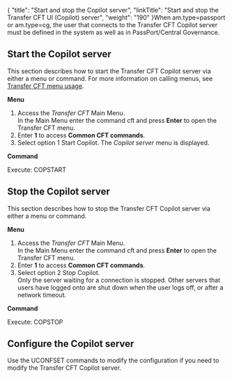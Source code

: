 {
    "title": "Start and stop the Copilot server",
    "linkTitle": "Start and stop the Transfer CFT UI (Copilot) server",
    "weight": "190"
}When am.type=passport or am.type=cg, the user that connects to the Transfer CFT Copilot server must be defined in the system as well as in PassPort/Central Governance.

## Start the Copilot server

This section describes how to start the Transfer CFT Copilot server via either a menu or command. For more information on calling menus, see <a href="../#Transfer" class="MCXref xref">Transfer CFT menu usage</a>.

****Menu****

1. Access the *Transfer CFT* Main Menu.  
    In the Main Menu enter the command cft and press ****Enter**** to open the Transfer CFT menu.
1. Enter **1** to access **Common CFT commands**.
1. Select option 1 Start Copilot. The *Copilot server* menu is displayed.  

****Command****

Execute: COPSTART

## Stop the Copilot server

This section describes how to stop the Transfer CFT Copilot server via either a menu or command.

****Menu****

1. Access the *Transfer CFT* Main Menu.  
    In the Main Menu enter the command cft and press ****Enter**** to open the Transfer CFT menu.
1. Enter **1** to access **Common CFT commands**.
1. Select option 2 Stop Copilot.  
    Only the server waiting for a connection is stopped. Other servers that users have logged onto are shut down when the user logs off, or after a network timeout.

****Command****

Execute: COPSTOP

## Configure the Copilot server

Use the UCONFSET commands to modify the configuration if you need to modify the Transfer CFT Copilot server.
